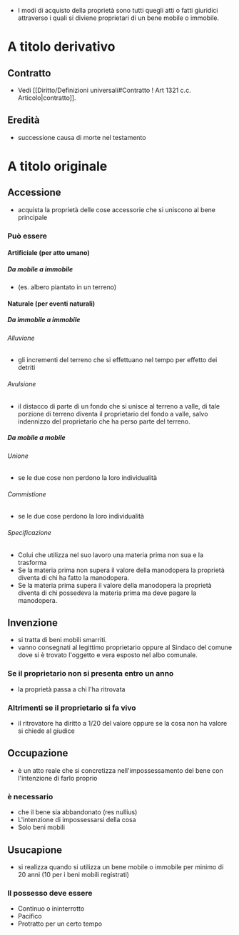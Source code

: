 - I modi di acquisto della proprietà sono tutti quegli atti o fatti giuridici attraverso i quali si diviene proprietari di un bene mobile o immobile.
# A titolo derivativo
## Contratto
- Vedi [[Diritto/Definizioni universali#Contratto ! Art 1321 c.c. Articolo|contratto]].
## Eredità
- successione causa di morte nel testamento
# A titolo originale
## Accessione 
- acquista la proprietà delle cose accessorie che si uniscono al bene principale
### Può essere
#### Artificiale (per atto umano)
##### Da mobile a immobile 
- (es. albero piantato in un terreno)
#### Naturale (per eventi naturali)
##### Da immobile a immobile
###### Alluvione
- gli incrementi del terreno che si effettuano nel tempo per effetto dei detriti
###### Avulsione
- il distacco di parte di un fondo che si unisce al terreno a valle, di tale porzione di terreno diventa il proprietario del fondo a valle, salvo indennizzo del proprietario che ha perso parte del terreno.
##### Da mobile a mobile
###### Unione
- se le due cose non perdono la loro individualità 
###### Commistione
- se le due cose perdono la loro individualità 
###### Specificazione
- Colui che utilizza nel suo lavoro una materia prima non sua e la trasforma
- Se la materia prima non supera il valore della manodopera la proprietà diventa di chi ha fatto la manodopera.
- Se la materia prima supera il valore della manodopera la proprietà diventa di chi possedeva la materia prima ma deve pagare la manodopera.
## Invenzione
- si tratta di beni mobili smarriti.
- vanno consegnati al legittimo proprietario oppure al Sindaco del comune dove si è trovato l'oggetto e vera esposto nel albo comunale.
### Se il proprietario non si presenta entro un anno
- la proprietà passa a chi l'ha ritrovata 
### Altrimenti se il proprietario si fa vivo
- il ritrovatore ha diritto a 1/20 del valore oppure se la cosa non ha valore si chiede al giudice
## Occupazione
- è un atto reale che si concretizza nell'impossessamento del bene con l'intenzione di farlo proprio
### è necessario
- che il bene sia abbandonato (res nullius)
- L'intenzione di impossessarsi della cosa
- Solo beni mobili
## Usucapione
- si realizza quando si utilizza un bene mobile o immobile per minimo di 20 anni (10 per i beni mobili registrati)
### Il possesso deve essere
- Continuo o ininterrotto
- Pacifico
- Protratto per un certo tempo